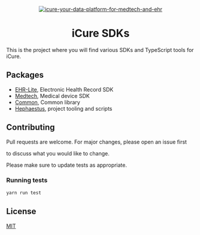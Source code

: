 <p align="center">
    <a href="https://docs.icure.com">
        <img alt="icure-your-data-platform-for-medtech-and-ehr" src="https://icure.com/assets/icons/logo.svg">
    </a>
    <h1 align="center">iCure SDKs</h1>
</p>

This is the project where you will find various SDKs and TypeScript tools for iCure.

## Packages

-   [EHR-Lite](./packages/ehr-lite), Electronic Health Record SDK
-   [Medtech](./packages/medtech), Medical device SDK
-   [Common](./packages/common), Common library
-   [Hephaestus](./packages/hephaestus), project tooling and scripts

## Contributing

Pull requests are welcome. For major changes, please open an issue first

to discuss what you would like to change.

Please make sure to update tests as appropriate.

### Running tests

```bash
yarn run test
```

## License

[MIT](https://choosealicense.com/licenses/mit/)
